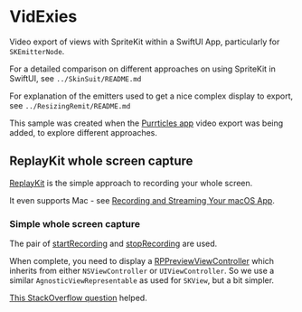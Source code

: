 # VidExies

Video export of views with SpriteKit within a SwiftUI App, particularly for `SKEmitterNode`.

For a detailed comparison on different approaches on using SpriteKit in SwiftUI, see `../SkinSuit/README.md`

For explanation of the emitters used to get a nice complex display to export, see `../ResizingRemit/README.md`

This sample was created when the [Purrticles app][p1] video export was being added, to explore different approaches.

## ReplayKit whole screen capture
[ReplayKit][a3] is the simple approach to recording your whole screen.

It even supports Mac - see [Recording and Streaming Your macOS App][a4].


### Simple whole screen capture
The pair of [startRecording][a1] and [stopRecording][a2] are used.

When complete, you need to display a [RPPreviewViewController][a5] which inherits from either `NSViewController`
or `UIViewController`. So we use a similar `AgnosticViewRepresentable` as used for `SKView`, but a bit simpler.

[This StackOverflow question][so1] helped.


[a1]: https://developer.apple.com/documentation/replaykit/rpscreenrecorder/startrecording(handler:)
[a2]: https://developer.apple.com/documentation/replaykit/rpscreenrecorder/stoprecording(handler:)
[a3]: https://developer.apple.com/documentation/replaykit/
[a4]: https://developer.apple.com/documentation/replaykit/recording-and-streaming-your-macos-app
[a5]: https://developer.apple.com/documentation/replaykit/rppreviewviewcontroller

[p1]: https://www.touchgram.com/purrticles
[so1]: https://stackoverflow.com/questions/59842682/replaykit-with-swiftui